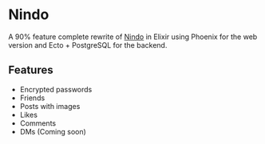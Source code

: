 # Nindo

A 90% feature complete rewrite of [Nindo](https://github.com/RobinBoers/Nindo) in Elixir using Phoenix for the web version and Ecto + PostgreSQL for the backend.

## Features

- Encrypted passwords
- Friends
- Posts with images
- Likes
- Comments
- DMs (Coming soon)
